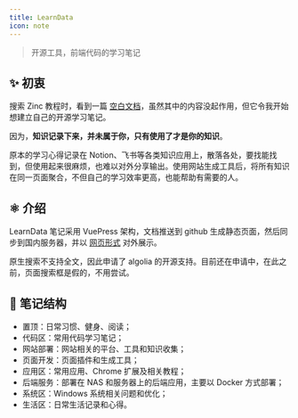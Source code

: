 ```yaml
---
title: LearnData
icon: note
---
```


> 开源工具，前端代码的学习笔记

## ✨ 初衷

搜索 Zinc 教程时，看到一篇 [空白文档](https://www.kancloud.cn/idcpj/python/2627102)，虽然其中的内容没起作用，但它令我开始想建立自己的开源学习笔记。

因为，**知识记录下来，并未属于你，只有使用了才是你的知识**。

原本的学习心得记录在 Notion、飞书等各类知识应用上，散落各处，要找能找到，但使用起来很麻烦，也难以对外分享输出。使用网站生成工具后，将所有知识在同一页面聚合，不但自己的学习效率更高，也能帮助有需要的人。

## ⚛️ 介绍

LearnData 笔记采用 VuePress 架构，文档推送到 github 生成静态页面，然后同步到国内服务器，并以 [网页形式](https://newzone.top/notes/) 对外展示。

原生搜索不支持全文，因此申请了 algolia 的开源支持。目前还在申请中，在此之前，页面搜索框是假的，不用尝试。

## 🧱 笔记结构

- 置顶：日常习惯、健身、阅读；
- 代码区：常用代码学习笔记；
- 网站部署：网站相关的平台、工具和知识收集；
- 页面开发：页面插件和生成工具；
- 应用区：常用应用、Chrome 扩展及相关教程；
- 后端服务：部署在 NAS 和服务器上的后端应用，主要以 Docker 方式部署；
- 系统区：Windows 系统相关问题和优化；
- 生活区：日常生活记录和心得。
